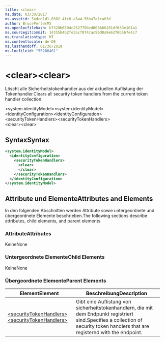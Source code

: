 ```yaml
---
title: <clear>
ms.date: 03/30/2017
ms.assetid: 54dcd1d1-038f-4fc8-a3a4-56ba7a1ca0fd
author: BrucePerlerMS
ms.openlocfilehash: b7320b6504c252770bed803666201df633e161a1
ms.sourcegitcommit: 14355b4b2fe5bcf874cac96d0a9e6376b567e4c7
ms.translationtype: MT
ms.contentlocale: de-DE
ms.lasthandoff: 01/30/2019
ms.locfileid: "55280461"
---
```

# <a name="clear"></a><span data-ttu-id="c0bfd-101">\<clear></span><span class="sxs-lookup"><span data-stu-id="c0bfd-101">\<clear></span></span>
<span data-ttu-id="c0bfd-102">Löscht alle Sicherheitstokenhandler aus der aktuellen Auflistung der Tokenhandler.</span><span class="sxs-lookup"><span data-stu-id="c0bfd-102">Clears all security token handlers from the current token handler collection.</span></span>  
  
 <span data-ttu-id="c0bfd-103">\<system.identityModel></span><span class="sxs-lookup"><span data-stu-id="c0bfd-103">\<system.identityModel></span></span>  
<span data-ttu-id="c0bfd-104">\<identityConfiguration></span><span class="sxs-lookup"><span data-stu-id="c0bfd-104">\<identityConfiguration></span></span>  
<span data-ttu-id="c0bfd-105">\<securityTokenHandlers></span><span class="sxs-lookup"><span data-stu-id="c0bfd-105">\<securityTokenHandlers></span></span>  
<span data-ttu-id="c0bfd-106">\<clear></span><span class="sxs-lookup"><span data-stu-id="c0bfd-106">\<clear></span></span>  
  
## <a name="syntax"></a><span data-ttu-id="c0bfd-107">Syntax</span><span class="sxs-lookup"><span data-stu-id="c0bfd-107">Syntax</span></span>  
  
```xml  
<system.identityModel>  
  <identityConfiguration>  
    <securityTokenHandlers>  
      <clear>  
      </clear>  
    </securityTokenHandlers>  
  </identityConfiguration>  
</system.identityModel>  
```  
  
## <a name="attributes-and-elements"></a><span data-ttu-id="c0bfd-108">Attribute und Elemente</span><span class="sxs-lookup"><span data-stu-id="c0bfd-108">Attributes and Elements</span></span>  
 <span data-ttu-id="c0bfd-109">In den folgenden Abschnitten werden Attribute sowie untergeordnete und übergeordnete Elemente beschrieben.</span><span class="sxs-lookup"><span data-stu-id="c0bfd-109">The following sections describe attributes, child elements, and parent elements.</span></span>  
  
### <a name="attributes"></a><span data-ttu-id="c0bfd-110">Attribute</span><span class="sxs-lookup"><span data-stu-id="c0bfd-110">Attributes</span></span>  
 <span data-ttu-id="c0bfd-111">Keine</span><span class="sxs-lookup"><span data-stu-id="c0bfd-111">None</span></span>  
  
### <a name="child-elements"></a><span data-ttu-id="c0bfd-112">Untergeordnete Elemente</span><span class="sxs-lookup"><span data-stu-id="c0bfd-112">Child Elements</span></span>  
 <span data-ttu-id="c0bfd-113">Keine</span><span class="sxs-lookup"><span data-stu-id="c0bfd-113">None</span></span>  
  
### <a name="parent-elements"></a><span data-ttu-id="c0bfd-114">Übergeordnete Elemente</span><span class="sxs-lookup"><span data-stu-id="c0bfd-114">Parent Elements</span></span>  
  
|<span data-ttu-id="c0bfd-115">Element</span><span class="sxs-lookup"><span data-stu-id="c0bfd-115">Element</span></span>|<span data-ttu-id="c0bfd-116">Beschreibung</span><span class="sxs-lookup"><span data-stu-id="c0bfd-116">Description</span></span>|  
|-------------|-----------------|  
|[<span data-ttu-id="c0bfd-117">\<securityTokenHandlers></span><span class="sxs-lookup"><span data-stu-id="c0bfd-117">\<securityTokenHandlers></span></span>](../../../../../docs/framework/configure-apps/file-schema/windows-identity-foundation/securitytokenhandlers.md)|<span data-ttu-id="c0bfd-118">Gibt eine Auflistung von sicherheitstokenhandlern, die mit dem Endpunkt registriert sind.</span><span class="sxs-lookup"><span data-stu-id="c0bfd-118">Specifies a collection of security token handlers that are registered with the endpoint.</span></span>|
